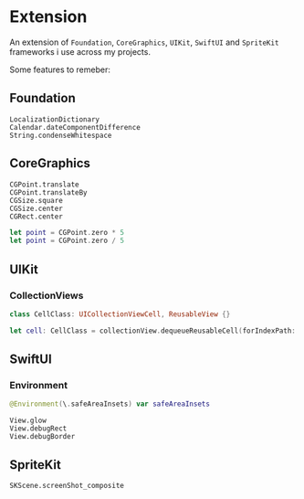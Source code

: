 # Extension

An extension of `Foundation`, `CoreGraphics`, `UIKit`, `SwiftUI` and `SpriteKit` frameworks i use across my projects.

Some features to remeber:
## Foundation

`LocalizationDictionary`  
`Calendar.dateComponentDifference`  
`String.condenseWhitespace`  

## CoreGraphics

`CGPoint.translate`  
`CGPoint.translateBy`  
`CGSize.square`  
`CGSize.center`  
`CGRect.center`  

```swift
let point = CGPoint.zero * 5
let point = CGPoint.zero / 5
```

## UIKit

### CollectionViews
```swift
class CellClass: UICollectionViewCell, ReusableView {}

let cell: CellClass = collectionView.dequeueReusableCell(forIndexPath: indexPath)
```

## SwiftUI

### Environment
```swift
@Environment(\.safeAreaInsets) var safeAreaInsets
```

`View.glow`  
`View.debugRect`  
`View.debugBorder`  

## SpriteKit

`SKScene.screenShot_composite`  
